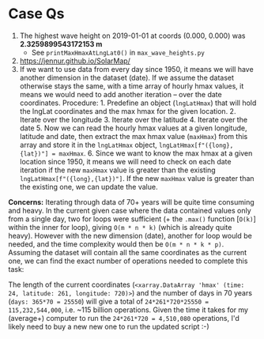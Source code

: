 # Case Qs

1. The highest wave height on 2019-01-01 at coords (0.000, 0.000) was **2.3259899543172153 m**
    - See `printMaxHmaxAtLngLat0()` in `max_wave_heights.py`
2. https://jennur.github.io/SolarMap/
3. If we want to use data from every day since 1950, it means we will have another dimension in the dataset (date). If we assume the dataset otherwise stays the same, with a time array of hourly hmax values, it means we would need to add another iteration – over the date coordinates. 
    Procedure:
        1. Predefine an object (`lngLatHmax`) that will hold the lngLat coordinates and the max hmax for the given location.
        2. Iterate over the longitude
        3. Iterate over the latitude
        4. Iterate over the date
        5. Now we can read the hourly hmax values at a given longitude, latitude and date, then extract the max hmax value (`maxHmax`) from this array and store it in the `lngLatHmax` object, `lngLatHmax[f"({long},{lat})"] = maxHmax`. 
        6. Since we want to know the max hmax at a given location since 1950, it means we will need to check on each date iteration if the new `maxHmax` value is greater than the existing `lngLatHmax[f"({long},{lat})"]`. If the new `maxHmax` value is greater than the existing one, we can update the value. 

**Concerns:**
Iterating through data of 70+ years will be quite time consuming and heavy. In the current given case where the data contained values only from a single day, two for loops were sufficient (+ the `.max()` function [`O(k)`] within the inner for loop), giving `O(m * n * k)` (which is already quite heavy). However with the new dimension (date), another for loop would be needed, and the time complexity would then be `O(m * n * k * p)`. Assuming the dataset will contain all the same coordinates as the current one, we can find the exact number of operations needed to complete this task: 

The length of the current coordinates (`<xarray.DataArray 'hmax' (time: 24, latitude: 261, longitude: 720)>`) and the number of days in 70 years (`days: 365*70 = 25550`) will give a total of `24*261*720*25550 = 115,232,544,000`, i.e. ~115 billion operations. Given the time it takes for my (average+) computer to run the `24*261*720 = 4,510,080` operations, I'd likely need to buy a new new one to run the updated script :-)


